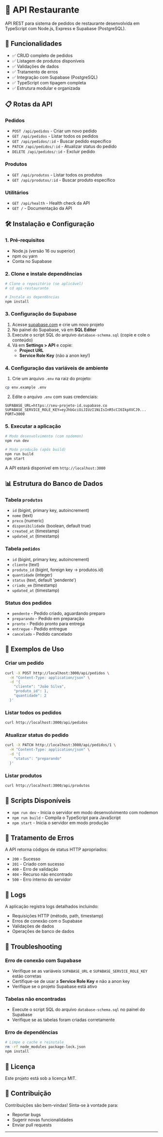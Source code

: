 # 🍕 API Restaurante

API REST para sistema de pedidos de restaurante desenvolvida em TypeScript com Node.js, Express e Supabase (PostgreSQL).

## 🚀 Funcionalidades

- ✅ CRUD completo de pedidos
- ✅ Listagem de produtos disponíveis
- ✅ Validações de dados
- ✅ Tratamento de erros
- ✅ Integração com Supabase (PostgreSQL)
- ✅ TypeScript com tipagem completa
- ✅ Estrutura modular e organizada

## 📋 Rotas da API

### Pedidos
- `POST /api/pedidos` - Criar um novo pedido
- `GET /api/pedidos` - Listar todos os pedidos
- `GET /api/pedidos/:id` - Buscar pedido específico
- `PATCH /api/pedidos/:id` - Atualizar status do pedido
- `DELETE /api/pedidos/:id` - Excluir pedido

### Produtos
- `GET /api/produtos` - Listar todos os produtos
- `GET /api/produtos/:id` - Buscar produto específico

### Utilitários
- `GET /api/health` - Health check da API
- `GET /` - Documentação da API

## 🛠️ Instalação e Configuração

### 1. Pré-requisitos
- Node.js (versão 16 ou superior)
- npm ou yarn
- Conta no Supabase

### 2. Clone e instale dependências
```bash
# Clone o repositório (se aplicável)
# cd api-restaurante

# Instale as dependências
npm install
```

### 3. Configuração do Supabase

1. Acesse [supabase.com](https://supabase.com) e crie um novo projeto
2. No painel do Supabase, vá em **SQL Editor**
3. Execute o script SQL do arquivo `database-schema.sql` (copie e cole o conteúdo)
4. Vá em **Settings > API** e copie:
   - **Project URL**
   - **Service Role Key** (não a anon key!)

### 4. Configuração das variáveis de ambiente

1. Crie um arquivo `.env` na raiz do projeto:
```bash
cp env.example .env
```

2. Edite o arquivo `.env` com suas credenciais:
```env
SUPABASE_URL=https://seu-projeto-id.supabase.co
SUPABASE_SERVICE_ROLE_KEY=eyJhbGciOiJIUzI1NiIsInR5cCI6IkpXVCJ9...
PORT=3000
```

### 5. Executar a aplicação

```bash
# Modo desenvolvimento (com nodemon)
npm run dev

# Modo produção (após build)
npm run build
npm start
```

A API estará disponível em `http://localhost:3000`

## 📊 Estrutura do Banco de Dados

### Tabela `produtos`
- `id` (bigint, primary key, autoincrement)
- `nome` (text)
- `preco` (numeric)
- `disponibilidade` (boolean, default true)
- `created_at` (timestamp)
- `updated_at` (timestamp)

### Tabela `pedidos`
- `id` (bigint, primary key, autoincrement)
- `cliente` (text)
- `produto_id` (bigint, foreign key → produtos.id)
- `quantidade` (integer)
- `status` (text, default 'pendente')
- `criado_em` (timestamp)
- `updated_at` (timestamp)

### Status dos pedidos
- `pendente` - Pedido criado, aguardando preparo
- `preparando` - Pedido em preparação
- `pronto` - Pedido pronto para entrega
- `entregue` - Pedido entregue
- `cancelado` - Pedido cancelado

## 🧪 Exemplos de Uso

### Criar um pedido
```bash
curl -X POST http://localhost:3000/api/pedidos \
  -H "Content-Type: application/json" \
  -d '{
    "cliente": "João Silva",
    "produto_id": 1,
    "quantidade": 2
  }'
```

### Listar todos os pedidos
```bash
curl http://localhost:3000/api/pedidos
```

### Atualizar status do pedido
```bash
curl -X PATCH http://localhost:3000/api/pedidos/1 \
  -H "Content-Type: application/json" \
  -d '{
    "status": "preparando"
  }'
```

### Listar produtos
```bash
curl http://localhost:3000/api/produtos
```


## 🔧 Scripts Disponíveis

- `npm run dev` - Inicia o servidor em modo desenvolvimento com nodemon
- `npm run build` - Compila o TypeScript para JavaScript
- `npm start` - Inicia o servidor em modo produção

## 🐛 Tratamento de Erros

A API retorna códigos de status HTTP apropriados:

- `200` - Sucesso
- `201` - Criado com sucesso
- `400` - Erro de validação
- `404` - Recurso não encontrado
- `500` - Erro interno do servidor

## 📝 Logs

A aplicação registra logs detalhados incluindo:
- Requisições HTTP (método, path, timestamp)
- Erros de conexão com o Supabase
- Validações de dados
- Operações de banco de dados

## 🚨 Troubleshooting

### Erro de conexão com Supabase
- Verifique se as variáveis `SUPABASE_URL` e `SUPABASE_SERVICE_ROLE_KEY` estão corretas
- Certifique-se de usar a **Service Role Key** e não a anon key
- Verifique se o projeto Supabase está ativo

### Tabelas não encontradas
- Execute o script SQL do arquivo `database-schema.sql` no painel do Supabase
- Verifique se as tabelas foram criadas corretamente

### Erro de dependências
```bash
# Limpe o cache e reinstale
rm -rf node_modules package-lock.json
npm install
```

## 📄 Licença

Este projeto está sob a licença MIT.

## 🤝 Contribuição

Contribuições são bem-vindas! Sinta-se à vontade para:
- Reportar bugs
- Sugerir novas funcionalidades
- Enviar pull requests

---
